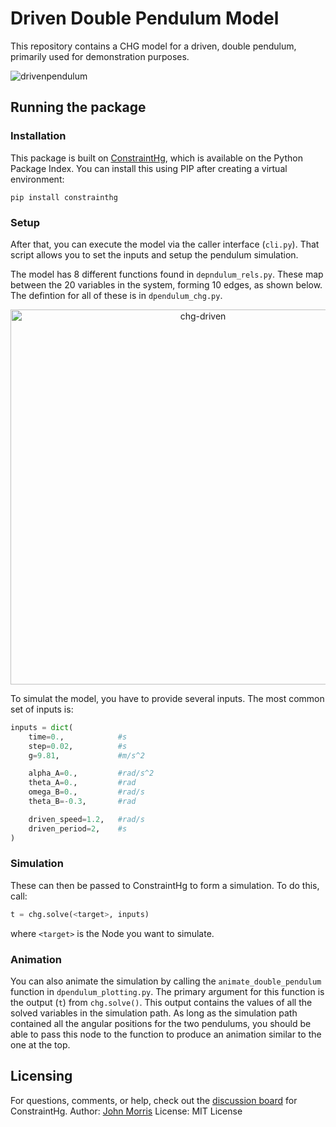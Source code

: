 # Driven Double Pendulum Model
This repository contains a CHG model for a driven, double pendulum, primarily used for demonstration purposes.

![drivenpendulum](https://github.com/user-attachments/assets/41bb6179-28b2-4c4c-bd18-62e374f9f730)


## Running the package
### Installation
This package is built on [ConstraintHg](https://constrainthg.readthedocs.io/en/latest/index.html), which is available on the Python Package Index. You can install this using PIP after creating a virtual environment:

```
pip install constrainthg
```

### Setup
After that, you can execute the model via the caller interface (`cli.py`). That script allows you to set the inputs and setup the pendulum simulation.

The model has 8 different functions found in `depndulum_rels.py`. These map between the 20 variables in the system, forming 10 edges, as shown below. The defintion for all of these is in `dpendulum_chg.py`.

<p align="center">
    <img width="600" alt="chg-driven" src="https://github.com/user-attachments/assets/330d2088-6691-41aa-8502-7461d779f2e8" />
</p>

To simulat the model, you have to provide several inputs. The most common set of inputs is:

```python
inputs = dict(
    time=0.,            #s
    step=0.02,          #s
    g=9.81,             #m/s^2

    alpha_A=0.,         #rad/s^2
    theta_A=0.,         #rad
    omega_B=0.,         #rad/s
    theta_B=-0.3,       #rad

    driven_speed=1.2,   #rad/s
    driven_period=2,    #s
)
```

### Simulation
These can then be passed to ConstraintHg to form a simulation. To do this, call:

```python
t = chg.solve(<target>, inputs)
```

where `<target>` is the Node you want to simulate.

### Animation
You can also animate the simulation by calling the `animate_double_pendulum` function in `dpendulum_plotting.py`. The primary argument for this function is the output (`t`) from `chg.solve()`. This output contains the values of all the solved variables in the simulation path. As long as the simulation path contained all the angular positions for the two pendulums, you should be able to pass this node to the function to produce an animation similar to the one at the top.

## Licensing
For questions, comments, or help, check out the [discussion board](https://github.com/jmorris335/ConstraintHg/discussions) for ConstraintHg.
Author: [John Morris](https://orcid.org/0009-0005-6571-1959)
License: MIT License
